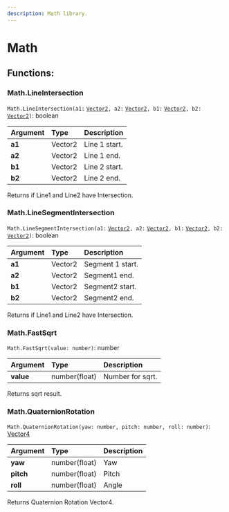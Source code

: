 ```yaml
---
description: Math library.
---
```


# Math

## Functions:

### Math.LineIntersection <a id="database-read"></a>

`Math.LineIntersection(a1:` [`Vector2`](../class/vector2.md)`, a2:` [`Vector2`](../class/vector2.md)`, b1:` [`Vector2`](../class/vector2.md)`, b2:` [`Vector2`](../class/vector2.md)`)`: boolean

| Argument | Type | Description |
| :--- | :--- | :--- |
| **a1** | Vector2 | Line 1 start. |
| **a2** | Vector2 | Line 1 end. |
| **b1** | Vector2 | Line 2 start. |
| **b2** | Vector2 | Line 2 end. |

Returns if Line1 and Line2 have Intersection.

### Math.LineSegmentIntersection <a id="database-read"></a>

`Math.LineSegmentIntersection(a1:` [`Vector2`](../class/vector2.md)`, a2:` [`Vector2`](../class/vector2.md)`, b1:` [`Vector2`](../class/vector2.md)`, b2:` [`Vector2`](../class/vector2.md)`)`: boolean

| Argument | Type | Description |
| :--- | :--- | :--- |
| **a1** | Vector2 | Segment 1 start. |
| **a2** | Vector2 | Segment1 end. |
| **b1** | Vector2 | Segment2 start. |
| **b2** | Vector2 | Segment2 end. |

Returns if Line1 and Line2 have Intersection.



### Math.FastSqrt <a id="database-read"></a>

`Math.FastSqrt(value: number)`: number

| Argument | Type | Description |
| :--- | :--- | :--- |
| **value** | number\(float\) | Number for sqrt. |

Returns sqrt result.



### Math.QuaternionRotation <a id="database-read"></a>

`Math.QuaternionRotation(yaw: number, pitch: number, roll: number)`: [Vector4](../class/vector4.md)

| Argument | Type | Description |
| :--- | :--- | :--- |
| **yaw** | number\(float\) | Yaw |
| **pitch** | number\(float\) | Pitch |
| **roll** | number\(float\) | Angle |

Returns Quaternion Rotation Vector4.

